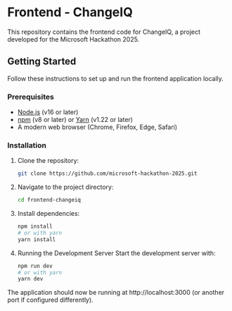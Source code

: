 
# Frontend - ChangeIQ

This repository contains the frontend code for ChangeIQ, a project developed for the Microsoft Hackathon 2025.

## Getting Started

Follow these instructions to set up and run the frontend application locally.

### Prerequisites

- [Node.js](https://nodejs.org/) (v16 or later)
- [npm](https://www.npmjs.com/) (v8 or later) or [Yarn](https://yarnpkg.com/) (v1.22 or later)
- A modern web browser (Chrome, Firefox, Edge, Safari)

### Installation

1. Clone the repository:
	```bash
	git clone https://github.com/microsoft-hackathon-2025.git
	```
2. Navigate to the project directory:
	```bash
	cd frontend-changeiq
	```
3. Install dependencies:
	```bash
	npm install
	# or with yarn
	yarn install
	```
4. Running the Development Server
Start the development server with:
	 ```bash
	npm run dev
	# or with yarn
	yarn dev
	```

The application should now be running at http://localhost:3000 (or another port if configured differently).
